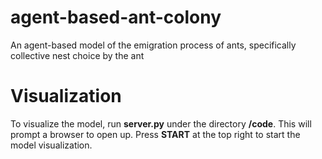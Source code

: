 # agent-based-ant-colony
An agent-based model of the emigration process of ants, specifically collective nest choice by the ant 

# Visualization
To visualize the model, run **server.py** under the directory **/code**. This will prompt a browser to open up. Press **START** at the top right to start the model visualization.
